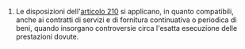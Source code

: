 1. Le disposizioni dell'[articolo 210](/index.html?article=articolo-210&version=1) si applicano, in quanto compatibili, anche ai contratti di servizi e di fornitura continuativa o periodica di beni, quando insorgano controversie circa l'esatta esecuzione delle prestazioni dovute.
